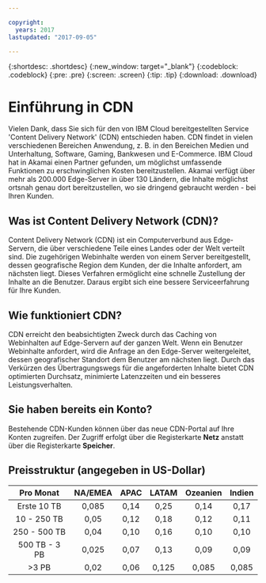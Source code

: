 ```yaml
---

copyright:
  years: 2017
lastupdated: "2017-09-05"

---
```


{:shortdesc: .shortdesc}
{:new_window: target="_blank"}
{:codeblock: .codeblock}
{:pre: .pre}
{:screen: .screen}
{:tip: .tip}
{:download: .download}

# Einführung in CDN

Vielen Dank, dass Sie sich für den von IBM Cloud bereitgestellten Service 'Content Delivery Network' (CDN) entschieden haben. CDN findet in vielen verschiedenen Bereichen Anwendung, z. B. in den Bereichen Medien und Unterhaltung, Software, Gaming, Bankwesen und E-Commerce. IBM Cloud hat in Akamai einen Partner gefunden, um möglichst umfassende Funktionen zu erschwinglichen Kosten bereitzustellen. Akamai verfügt über mehr als 200.000 Edge-Server in über 130 Ländern, die Inhalte möglichst ortsnah genau dort bereitzustellen, wo sie dringend gebraucht werden - bei Ihren Kunden.

## Was ist Content Delivery Network (CDN)?

Content Delivery Network (CDN) ist ein Computerverbund aus Edge-Servern, die über verschiedene Teile eines Landes oder der Welt verteilt sind. Die zugehörigen Webinhalte werden von einem Server bereitgestellt, dessen geografische Region dem Kunden, der die Inhalte anfordert, am nächsten liegt. Dieses Verfahren ermöglicht eine schnelle Zustellung der Inhalte an die Benutzer. Daraus ergibt sich eine bessere Serviceerfahrung für Ihre Kunden.

## Wie funktioniert CDN?

CDN erreicht den beabsichtigten Zweck durch das Caching von Webinhalten auf Edge-Servern auf der ganzen Welt. Wenn ein Benutzer Webinhalte anfordert, wird die Anfrage an den Edge-Server weitergeleitet, dessen geografischer Standort dem Benutzer am nächsten liegt. Durch das Verkürzen des Übertragungswegs für die angeforderten Inhalte bietet CDN optimierten Durchsatz, minimierte Latenzzeiten und ein besseres Leistungsverhalten. 


## Sie haben bereits ein Konto?

Bestehende CDN-Kunden können über das neue CDN-Portal auf Ihre Konten zugreifen. Der Zugriff erfolgt über die Registerkarte **Netz** anstatt über die Registerkarte **Speicher**.


## Preisstruktur (angegeben in US-Dollar)

| Pro Monat | NA/EMEA | APAC | LATAM | Ozeanien | Indien |
|:---------------:|:-------------:|:-------------:|:-------------:|:-----------:|:-------------:|
| Erste 10 TB | 0,085 | 0,14  | 0,25  | 0,14 | 0,17 |
| 10 - 250 TB | 0,05  | 0,12 | 0,18  | 0,12  | 0,11 |
| 250 - 500 TB| 0,04  | 0,10 | 0,16  | 0,10  | 0,10 |
| 500 TB - 3 PB| 0,025 | 0,07  | 0,13  | 0,09 | 0,09 |
|  \>3 PB     | 0,02  | 0,06 | 0,125 | 0,085 | 0,085 |
